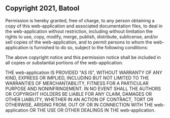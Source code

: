 ## Copyright 2021, Batool

Permission is hereby granted, free of charge, to any person obtaining a copy of this web-application and associated documentation files, to deal in the web-application without restriction, including without limitation the rights to use, copy, modify, merge, publish, distribute, sublicense, and/or sell copies of the web-application, and to permit persons to whom the web-application is furnished to do so, subject to the following conditions:

The above copyright notice and this permission notice shall be included in all copies or substantial portions of the web-application.

THE web-application IS PROVIDED "AS IS", WITHOUT WARRANTY OF ANY KIND, EXPRESS OR IMPLIED, INCLUDING BUT NOT LIMITED TO THE WARRANTIES OF MERCHANTABILITY, FITNESS FOR A PARTICULAR PURPOSE AND NONINFRINGEMENT. IN NO EVENT SHALL THE AUTHORS OR COPYRIGHT HOLDERS BE LIABLE FOR ANY CLAIM, DAMAGES OR OTHER LIABILITY, WHETHER IN AN ACTION OF CONTRACT, TORT OR OTHERWISE, ARISING FROM, OUT OF OR IN CONNECTION WITH THE web-application OR THE USE OR OTHER DEALINGS IN THE web-application.
